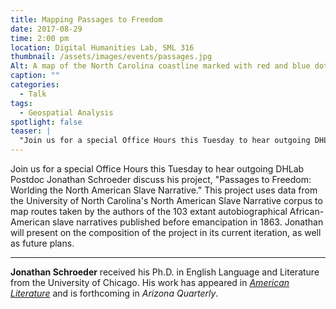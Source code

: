 ```yaml
---
title: Mapping Passages to Freedom
date: 2017-08-29 
time: 2:00 pm
location: Digital Humanities Lab, SML 316
thumbnail: /assets/images/events/passages.jpg
Alt: A map of the North Carolina coastline marked with red and blue dots.
caption: ""
categories: 
  - Talk
tags:
  - Geospatial Analysis
spotlight: false 
teaser: |
  "Join us for a special Office Hours this Tuesday to hear outgoing DHLab Postdoc Jonathan Schroeder discuss his project, Passages to Freedom: Worlding the North American Slave Narrative. This project..."
---
```


Join us for a special Office Hours this Tuesday to hear outgoing DHLab Postdoc Jonathan Schroeder discuss his project, "Passages to Freedom: Worlding the North American Slave Narrative." This project uses data from the University of North Carolina's North American Slave Narrative corpus to map routes taken by the authors of the 103 extant autobiographical African-American slave narratives published before emancipation in 1863. Jonathan will present on the composition of the project in its current iteration, as well as future plans.

---

**Jonathan Schroeder** received his Ph.D. in English Language and Literature from the University of Chicago. His work has appeared in [*American Literature*](http://americanliterature.dukejournals.org/content/86/3/551.short) and is forthcoming in *Arizona Quarterly*.